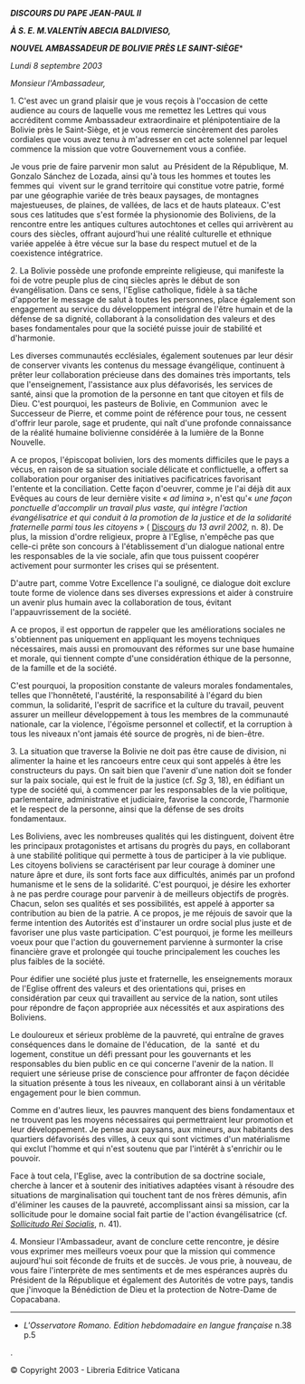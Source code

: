 ***DISCOURS DU PAPE JEAN-PAUL II***

***À S. E. M.******VALENTÍN ABECIA BALDIVIESO******,***

***NOUVEL AMBASSADEUR DE BOLIVIE PRÈS LE SAINT-SIÈGE****

*Lundi 8 septembre 2003*

*Monsieur l'Ambassadeur,*

1. C'est avec un grand plaisir que je vous reçois à l'occasion de cette audience au cours de laquelle vous me remettez les Lettres qui vous accréditent comme Ambassadeur extraordinaire et plénipotentiaire de la Bolivie près le Saint-Siège, et je vous remercie sincèrement des paroles cordiales que vous avez tenu à m'adresser en cet acte solennel par lequel commence la mission que votre Gouvernement vous a confiée.

Je vous prie de faire parvenir mon salut  au Président de la République, M. Gonzalo Sánchez de Lozada, ainsi qu'à tous les hommes et toutes les femmes qui  vivent sur le grand territoire qui constitue votre patrie, formé par une géographie variée de très beaux paysages, de montagnes majestueuses, de plaines, de vallées, de lacs et de hauts plateaux. C'est sous ces latitudes que s'est formée la physionomie des Boliviens, de la rencontre entre les antiques cultures autochtones et celles qui arrivèrent au cours des siècles, offrant aujourd'hui une réalité culturelle et ethnique variée appelée à être vécue sur la base du respect mutuel et de la coexistence intégratrice.

2. La Bolivie possède une profonde empreinte religieuse, qui manifeste la foi de votre peuple plus de cinq siècles après le début de son évangélisation. Dans ce sens, l'Eglise catholique, fidèle à sa tâche d'apporter le message de salut à toutes les personnes, place également son engagement au service du développement intégral de l'être humain et de la défense de sa dignité, collaborant à la consolidation des valeurs et des bases fondamentales pour que la société puisse jouir de stabilité et d'harmonie.

Les diverses communautés ecclésiales, également soutenues par leur désir de conserver vivants les contenus du message évangélique, continuent à prêter leur collaboration précieuse dans des domaines très importants, tels que l'enseignement, l'assistance aux plus défavorisés, les services de santé, ainsi que la promotion de la personne en tant que citoyen et fils de Dieu. C'est pourquoi, les pasteurs de Bolivie, en Communion  avec le Successeur de Pierre, et comme point de référence pour tous, ne cessent d'offrir leur parole, sage et prudente, qui naît d'une profonde connaissance de la réalité humaine bolivienne considérée à la lumière de la Bonne Nouvelle.

A ce propos, l'épiscopat bolivien, lors des moments difficiles que le pays a vécus, en raison de sa situation sociale délicate et conflictuelle, a offert sa collaboration pour organiser des initiatives pacificatrices favorisant l'entente et la conciliation. Cette façon d'oeuvrer, comme je l'ai déjà dit aux Evêques au cours de leur dernière visite « *ad limina* », n'est qu'« *une façon ponctuelle d'accomplir un travail plus vaste, qui intègre l'action évangélisatrice et qui conduit à la promotion de la justice et de la solidarité fraternelle parmi tous les citoyens* » ( [Discours](/content/john-paul-ii/fr/speeches/2002/april/documents/hf_jp-ii_spe_20020413_ad-limina-bolivia.html) *du 13 avril 2002,* n. 8). De plus, la mission d'ordre religieux, propre à l'Eglise, n'empêche pas que celle-ci prête son concours à l'établissement d'un dialogue national entre les responsables de la vie sociale, afin que tous puissent coopérer activement pour surmonter les crises qui se présentent.

D'autre part, comme Votre Excellence l'a souligné, ce dialogue doit exclure toute forme de violence dans ses diverses expressions et aider à construire un avenir plus humain avec la collaboration de tous, évitant l'appauvrissement de la société.

A ce propos, il est opportun de rappeler que les améliorations sociales ne s'obtiennent pas uniquement en appliquant les moyens techniques nécessaires, mais aussi en promouvant des réformes sur une base humaine et morale, qui tiennent compte d'une considération éthique de la personne, de la famille et de la société.

C'est pourquoi, la proposition constante de valeurs morales fondamentales, telles que l'honnêteté, l'austérité, la responsabilité à l'égard du bien commun, la solidarité, l'esprit de sacrifice et la culture du travail, peuvent assurer un meilleur développement à tous les membres de la communauté nationale, car la violence, l'égoïsme personnel et collectif, et la corruption à tous les niveaux n'ont jamais été source de progrès, ni de bien-être.

3. La situation que traverse la Bolivie ne doit pas être cause de division, ni alimenter la haine et les rancoeurs entre ceux qui sont appelés à être les constructeurs du pays. On sait bien que l'avenir d'une nation doit se fonder sur la paix sociale, qui est le fruit de la justice (cf. *Sg* 3, 18), en édifiant un type de société qui, à commencer par les responsables de la vie politique, parlementaire, administrative et judiciaire, favorise la concorde, l'harmonie et le respect de la personne, ainsi que la défense de ses droits fondamentaux.

Les Boliviens, avec les nombreuses qualités qui les distinguent, doivent être les principaux protagonistes et artisans du progrès du pays, en collaborant à une stabilité politique qui permette à tous de participer à la vie publique. Les citoyens boliviens se caractérisent par leur courage à dominer une nature âpre et dure, ils sont forts face aux difficultés, animés par un profond humanisme et le sens de la solidarité. C'est pourquoi, je désire les exhorter à ne pas perdre courage pour parvenir à de meilleurs objectifs de progrès. Chacun, selon ses qualités et ses possibilités, est appelé à apporter sa contribution au bien de la patrie. A ce propos, je me réjouis de savoir que la ferme intention des Autorités est d'instaurer un ordre social plus juste et de favoriser une plus vaste participation. C'est pourquoi, je forme les meilleurs voeux pour que l'action du gouvernement parvienne à surmonter la crise financière grave et prolongée qui touche principalement les couches les plus faibles de la société.

Pour édifier une société plus juste et fraternelle, les enseignements moraux de l'Eglise offrent des valeurs et des orientations qui, prises en considération par ceux qui travaillent au service de la nation, sont utiles pour répondre de façon appropriée aux nécessités et aux aspirations des Boliviens.

Le douloureux et sérieux problème de la pauvreté, qui entraîne de graves conséquences dans le domaine de l'éducation,  de  la  santé  et du logement, constitue un défi pressant pour les gouvernants et les responsables du bien public en ce qui concerne l'avenir de la nation. Il requiert une sérieuse prise de conscience pour affronter de façon décidée la situation présente à tous les niveaux, en collaborant ainsi à un véritable engagement pour le bien commun.

Comme en d'autres lieux, les pauvres manquent des biens fondamentaux et ne trouvent pas les moyens nécessaires qui permettraient leur promotion et leur développement. Je pense aux paysans, aux mineurs, aux habitants des quartiers défavorisés des villes, à ceux qui sont victimes d'un matérialisme qui exclut l'homme et qui n'est soutenu que par l'intérêt à s'enrichir ou le pouvoir.

Face à tout cela, l'Eglise, avec la contribution de sa doctrine sociale, cherche à lancer et à soutenir des initiatives adaptées visant à résoudre des situations de marginalisation qui touchent tant de nos frères démunis, afin d'éliminer les causes de la pauvreté, accomplissant ainsi sa mission, car la sollicitude pour le domaine social fait partie de l'action évangélisatrice (cf. *[Sollicitudo Rei Socialis](/content/john-paul-ii/fr/encyclicals/documents/hf_jp-ii_enc_30121987_sollicitudo-rei-socialis.html)*, n. 41).

4. Monsieur l'Ambassadeur, avant de conclure cette rencontre, je désire vous exprimer mes meilleurs voeux pour que la mission qui commence aujourd'hui soit féconde de fruits et de succès. Je vous prie, à nouveau, de vous faire l'interprète de mes sentiments et de mes espérances auprès du Président de la République et également des Autorités de votre pays, tandis que j'invoque la Bénédiction de Dieu et la protection de Notre-Dame de Copacabana.

* * *

* *L'Osservatore Romano. Edition hebdomadaire en langue française* n.38 p.5

.

© Copyright 2003 - Libreria Editrice Vaticana